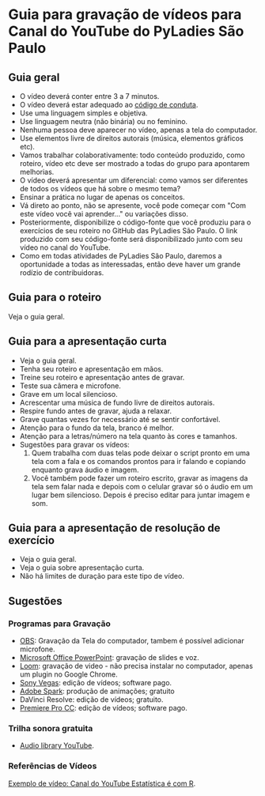 # Guia para gravação de vídeos para Canal do YouTube do PyLadies São Paulo

## Guia geral 

- O vídeo deverá conter entre 3 a 7 minutos.
- O vídeo deverá estar adequado ao [código de conduta](https://github.com/PyLadiesSP/codigo-de-conduta).
- Use uma linguagem simples e objetiva.
- Use linguagem neutra (não binária) ou no feminino.
- Nenhuma pessoa deve aparecer no vídeo, apenas a tela do computador.
- Use elementos livre de direitos autorais (música, elementos gráficos etc).
- Vamos trabalhar colaborativamente: todo conteúdo produzido, como roteiro, vídeo etc deve ser mostrado a todas do grupo para apontarem melhorias.
- O vídeo deverá apresentar um diferencial: como vamos ser diferentes de todos os vídeos que há sobre o mesmo tema?
- Ensinar a prática no lugar de apenas os conceitos.
- Vá direto ao ponto, não se apresente, você pode começar com "Com este vídeo você vai aprender..." ou variações disso.
- Posteriormente, disponibilize o código-fonte que você produziu para o exercícios de seu roteiro no GitHub das PyLadies São Paulo. O link produzido com seu código-fonte será disponibilizado junto com seu vídeo no canal do YouTube. 
- Como em todas atividades de PyLadies São Paulo, daremos a oportunidade a todas as interessadas, então deve haver um grande rodízio de contribuidoras.

## Guia para o roteiro

Veja o guia geral.

## Guia para a apresentação curta

- Veja o guia geral.
- Tenha seu roteiro e apresentação em mãos.
- Treine seu roteiro e apresentação antes de gravar. 
- Teste sua câmera e microfone.
- Grave em um local silencioso.
- Acrescentar uma música de fundo livre de direitos autorais. 
- Respire fundo antes de gravar, ajuda a relaxar.
- Grave quantas vezes for necessário até se sentir confortável.
- Atenção para o fundo da tela, branco é melhor.
- Atenção para a letras/número na tela quanto às cores e tamanhos.
- Sugestões para gravar os vídeos:
	1) Quem trabalha com duas telas pode deixar o script pronto em uma tela com a fala e os comandos prontos para ir falando e copiando enquanto grava áudio e imagem.
	2) Você também pode fazer um roteiro escrito, gravar as imagens da tela sem falar nada e depois com o celular gravar só o áudio em um lugar bem silencioso. Depois é preciso editar para juntar imagem e som. 


## Guia para a apresentação de resolução de exercício

- Veja o guia geral.
- Veja o guia sobre apresentação curta.
- Não há limites de duração para este tipo de vídeo.

## Sugestões
### Programas para Gravação

- [OBS](https://obsproject.com/): Gravação da Tela do computador, tambem é possível adicionar microfone.
- [Microsoft Office PowerPoint]( https://support.microsoft.com/pt-br/office/gravar-sua-tela-no-powerpoint-0b4c3f65-534c-4cf1-9c59-402b6e9d79d0): gravação de slides e voz.
- [Loom](https://www.loom.com/): gravação de video - não precisa instalar no computador, apenas um plugin no Google Chrome.
- [Sony Vegas](https://www.vegascreativesoftware.com/): edição de vídeos; software pago.
- [Adobe Spark](https://spark.adobe.com/): produção de animações; gratuito
- DaVinci Resolve: edição de vídeos; gratuito.
- [Premiere Pro CC](https://www.adobe.com/br/products/premiere.html?gclid=CjwKCAjw8-78BRA0EiwAFUw8LPJTVpfez49ERPFjTjm-Gmen95syrJMUlg3wX5SbpMryQoFgAWhovhoCZWgQAvD_BwE&sdid=KQPPV&mv=search&ef_id=CjwKCAjw8-78BRA0EiwAFUw8LPJTVpfez49ERPFjTjm-Gmen95syrJMUlg3wX5SbpMryQoFgAWhovhoCZWgQAvD_BwE:G:s&s_kwcid=AL!3085!3!473120544393!e!!g!!premiere%20pro%20cc!188196462!10039613382): edição de vídeos; software pago.

### Trilha sonora gratuita

- [Audio library YouTube](https://support.google.com/youtube/answer/3376882?hl=pt-BR).

### Referências de Vídeos
[Exemplo de vídeo: Canal do YouTube Estatística é com R](https://www.youtube.com/watch?v=CBR9sz4mYWM). 
